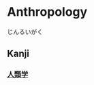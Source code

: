 # Anthropology
じんるいがく

## Kanji
### [人](Vocabulary/人.md)[類](Kanji/kanji-dict/類.md)[学](Kanji/kanji-dict/学.md)